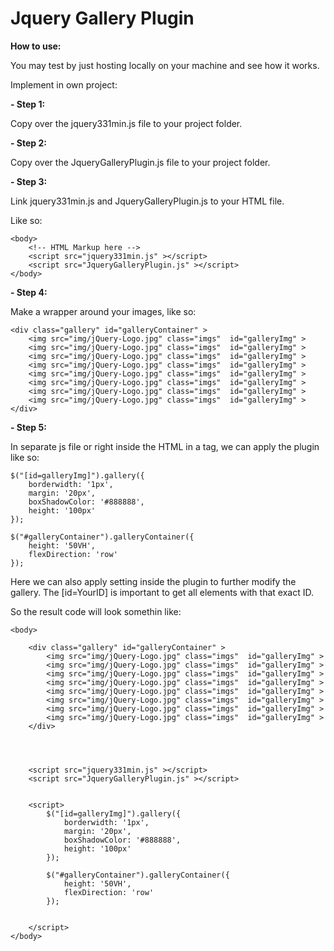 # Jquery Gallery Plugin


**How to use:**

You may test by just hosting locally on your machine and see how it works.

Implement in own project:

**- Step 1:**

Copy over the jquery331min.js file to your project folder.

**- Step 2:**

Copy over the JqueryGalleryPlugin.js file to your project folder.

**- Step 3:**

Link jquery331min.js and JqueryGalleryPlugin.js to your HTML file.

Like so:  

```
<body>
	<!-- HTML Markup here -->
	<script src="jquery331min.js" ></script>
	<script src="JqueryGalleryPlugin.js" ></script>
</body>
```

**- Step 4:**

Make a wrapper around your images, like so:
```
<div class="gallery" id="galleryContainer" >
	<img src="img/jQuery-Logo.jpg" class="imgs"  id="galleryImg" >
	<img src="img/jQuery-Logo.jpg" class="imgs"  id="galleryImg" >
	<img src="img/jQuery-Logo.jpg" class="imgs"  id="galleryImg" >
	<img src="img/jQuery-Logo.jpg" class="imgs"  id="galleryImg" >
	<img src="img/jQuery-Logo.jpg" class="imgs"  id="galleryImg" >
	<img src="img/jQuery-Logo.jpg" class="imgs"  id="galleryImg" >
	<img src="img/jQuery-Logo.jpg" class="imgs"  id="galleryImg" >
	<img src="img/jQuery-Logo.jpg" class="imgs"  id="galleryImg" >
</div>
```

**- Step 5:**

In separate js file or right inside the HTML in a <script>//Plugin code</script> tag, we can apply the plugin like so:
	
	
```	
$("[id=galleryImg]").gallery({
	borderwidth: '1px',
	margin: '20px',
	boxShadowColor: '#888888',
	height: '100px'
});
		  
$("#galleryContainer").galleryContainer({
	height: '50VH',
	flexDirection: 'row'
});
```

Here we can also apply setting inside the plugin to further modify the gallery.
The [id=YourID] is important to get all elements with that exact ID.

		  
So the result code will look somethin like:
```
<body>
	  
	<div class="gallery" id="galleryContainer" >
	  	<img src="img/jQuery-Logo.jpg" class="imgs"  id="galleryImg" >
		<img src="img/jQuery-Logo.jpg" class="imgs"  id="galleryImg" >
		<img src="img/jQuery-Logo.jpg" class="imgs"  id="galleryImg" >
		<img src="img/jQuery-Logo.jpg" class="imgs"  id="galleryImg" >
		<img src="img/jQuery-Logo.jpg" class="imgs"  id="galleryImg" >
		<img src="img/jQuery-Logo.jpg" class="imgs"  id="galleryImg" >
		<img src="img/jQuery-Logo.jpg" class="imgs"  id="galleryImg" >
		<img src="img/jQuery-Logo.jpg" class="imgs"  id="galleryImg" >
	</div>
	  
	  

    
	<script src="jquery331min.js" ></script>
	<script src="JqueryGalleryPlugin.js" ></script>
	  
	  
	<script>
	  	$("[id=galleryImg]").gallery({
			borderwidth: '1px',
			margin: '20px',
			boxShadowColor: '#888888',
			height: '100px'
		});
		  
		$("#galleryContainer").galleryContainer({
			height: '50VH',
			flexDirection: 'row'
		});
	  
	  
	</script>
</body>
```		  
		  
		  
		  
		  
		  
		  
		  
		  
